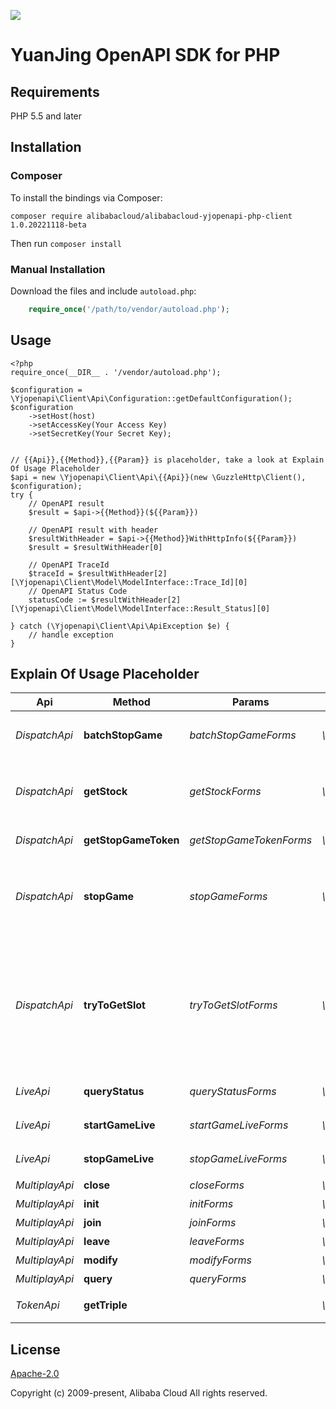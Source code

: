 ![](https://aliyunsdk-pages.alicdn.com/icons/AlibabaCloud.svg)

# YuanJing OpenAPI SDK for PHP

## Requirements

PHP 5.5 and later

## Installation

### Composer

To install the bindings via Composer:
```
composer require alibabacloud/alibabacloud-yjopenapi-php-client 1.0.20221118-beta
```

Then run `composer install`

### Manual Installation

Download the files and include `autoload.php`:

```php
    require_once('/path/to/vendor/autoload.php');
```

## Usage

```
<?php
require_once(__DIR__ . '/vendor/autoload.php');

$configuration = \Yjopenapi\Client\Api\Configuration::getDefaultConfiguration();
$configuration
    ->setHost(host)
    ->setAccessKey(Your Access Key)
    ->setSecretKey(Your Secret Key);


// {{Api}},{{Method}},{{Param}} is placeholder, take a look at Explain Of Usage Placeholder
$api = new \Yjopenapi\Client\Api\{{Api}}(new \GuzzleHttp\Client(), $configuration);
try {
    // OpenAPI result
    $result = $api->{{Method}}(${{Param}})

    // OpenAPI result with header
    $resultWithHeader = $api->{{Method}}WithHttpInfo(${{Param}})
    $result = $resultWithHeader[0]

    // OpenAPI TraceId
    $traceId = $resultWithHeader[2][\Yjopenapi\Client\Model\ModelInterface::Trace_Id][0]
    // OpenAPI Status Code
    statusCode := $resultWithHeader[2][\Yjopenapi\Client\Model\ModelInterface::Result_Status][0]

} catch (\Yjopenapi\Client\Api\ApiException $e) {
    // handle exception
}

```

## Explain Of Usage Placeholder

| Api | Method | Params | Result | Description |
| ------------ | ------------- | ------------- | ------------- | ------------- |
 | *DispatchApi* | **batchStopGame** | *batchStopGameForms*  | *\Yjopenapi\Client\Model\BatchStopGameResult* | 游戏下全量踢下线，异步接口 |
 | *DispatchApi* | **getStock** | *getStockForms*  | *\Yjopenapi\Client\Model\GetStockResult* | 调用GetStock获取游戏当前库存 |
 | *DispatchApi* | **getStopGameToken** | *getStopGameTokenForms*  | *\Yjopenapi\Client\Model\GetStopGameTokenResult* | 全量踢下线获取token |
 | *DispatchApi* | **stopGame** | *stopGameForms*  | *\Yjopenapi\Client\Model\StopGameResult* | 服务端发起，停止某个用户的某个游戏的某个会话 |
 | *DispatchApi* | **tryToGetSlot** | *tryToGetSlotForms*  | *\Yjopenapi\Client\Model\TryToGetSlotResult* | 为用户调度分配游戏容器，容器一旦分配成功会被锁住，一段时间内不再分配给其他用户，过期释放。 |
 | *LiveApi* | **queryStatus** | *queryStatusForms*  | *\Yjopenapi\Client\Model\LiveQueryStatusResult* | 查询推流状态 |
 | *LiveApi* | **startGameLive** | *startGameLiveForms*  | *\Yjopenapi\Client\Model\LiveStartGameLiveResult* | 开始直播推流 |
 | *LiveApi* | **stopGameLive** | *stopGameLiveForms*  | *\Yjopenapi\Client\Model\LiveStopGameLiveResult* | 结束直播推流 |
 | *MultiplayApi* | **close** | *closeForms*  | *\Yjopenapi\Client\Model\MultiplayCloseResult* | 关闭联机 |
 | *MultiplayApi* | **init** | *initForms*  | *\Yjopenapi\Client\Model\MultiplayInitResult* | 初始化联机 |
 | *MultiplayApi* | **join** | *joinForms*  | *\Yjopenapi\Client\Model\MultiplayJoinResult* | 加入联机 |
 | *MultiplayApi* | **leave** | *leaveForms*  | *\Yjopenapi\Client\Model\MultiplayLeaveResult* | 离开联机 |
 | *MultiplayApi* | **modify** | *modifyForms*  | *\Yjopenapi\Client\Model\MultiplayModifyResult* | 修改联机 |
 | *MultiplayApi* | **query** | *queryForms*  | *\Yjopenapi\Client\Model\MultiplayQueryResult* | 离开联机 |
 | *TokenApi* | **getTriple** |   | *\Yjopenapi\Client\Model\GetTripleResult* | 获取临时安全令牌 |

## License
[Apache-2.0](http://www.apache.org/licenses/LICENSE-2.0)

Copyright (c) 2009-present, Alibaba Cloud All rights reserved.

